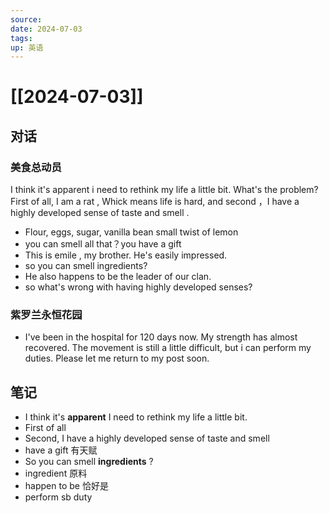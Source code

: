 ```yaml
---
source: 
date: 2024-07-03
tags: 
up: 英语
---
```

# [[2024-07-03]]

## 对话

### 美食总动员
I think it's apparent i need to rethink my life a little bit. What's the problem?
First of all, I am a rat , Whick means life is hard, and second ，I have a highly developed sense of taste and smell .
- Flour, eggs, sugar, vanilla bean small twist of lemon
- you can smell all that？you have a gift
- This is emile , my brother. He's easily impressed.
- so you can smell ingredients?
- He also happens to be the leader of our clan.
- so what's wrong with having highly developed senses?
### 紫罗兰永恒花园
- I've been in the hospital for 120 days now. My strength has almost recovered.
The movement is still a little difficult, but i can perform my duties. Please let me return to my post soon.

## 笔记
- I think it's **apparent** I need to rethink my life a little bit.
- First of all 
- Second, I have a highly developed sense of taste and smell
- have a gift 有天赋
- So you can smell **ingredients** ?
- ingredient 原料
- happen to be 恰好是
- perform sb duty



